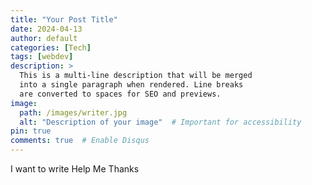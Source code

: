 ```yaml
---
title: "Your Post Title"
date: 2024-04-13
author: default
categories: [Tech]
tags: [webdev]
description: >
  This is a multi-line description that will be merged
  into a single paragraph when rendered. Line breaks
  are converted to spaces for SEO and previews.
image:
  path: /images/writer.jpg
  alt: "Description of your image"  # Important for accessibility
pin: true
comments: true  # Enable Disqus
---
```


I want to write
Help Me 
Thanks
